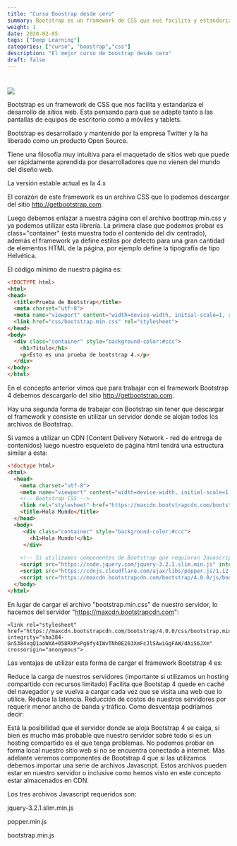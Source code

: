 ```yaml
---
title: "Curso Boostrap desde cero"
summary: Bootstrap es un framework de CSS que nos facilita y estandariza el desarrollo de sitios web.
weight: 1
date: 2020-02-05
tags: ["Deep Learning"]
categories: ["curso", "boostrap","css"]
description: "El mejor curso de boostrap desde cero"
draft: false
--- 
```

# 
![](https://www.diariodeunprogramador.net/wp-content/uploads/2018/08/bootstrap.jpg)

Bootstrap es un framework de CSS que nos facilita y estandariza el desarrollo de sitios web.
Esta pensando para que se adapte tanto a las pantallas de equipos de escritorio como a móviles y tablets.

Bootstrap es desarrollado y mantenido por la empresa Twitter y la ha liberado como un producto Open Source.

Tiene una filosofía muy intuitiva para el maquetado de sitios web que puede ser rápidamente aprendida por desarrolladores que no vienen del mundo del diseño web.

La versión estable actual es la 4.x

El corazón de este framework es un archivo CSS que lo podemos descargar del sitio http://getbootstrap.com.

Luego debemos enlazar a nuestra página con el archivo boottrap.min.css y ya podemos utilizar esta librería.
La primera clase que podemos probar es class="container" (esta muestra todo el contenido del div centrado), además el framework ya define estilos por defecto para una gran cantidad de elementos HTML de la página, por ejemplo define la tipografía de tipo Helvética.

El código mínimo de nuestra página es:
 
```html
<!DOCTYPE html> 
<html> 
<head> 
  <title>Prueba de Bootstrap</title> 
  <meta charset="utf-8">
  <meta name="viewport" content="width=device-width, initial-scale=1, shrink-to-fit=no">
  <link href="css/bootstrap.min.css" rel="stylesheet"> 
</head> 
<body> 
  <div class="container" style="background-color:#ccc">
    <h1>Titulo</h1> 
    <p>Esto es una prueba de bootstrap 4.</p>
  </div> 
</body> 
</html> 
```
En el concepto anterior vimos que para trabajar con el framework Bootstrap 4 debemos descargarlo del sitio http://getbootstrap.com.

Hay una segunda forma de trabajar con Bootstrap sin tener que descargar el framework y consiste en utilizar un servidor donde se alojan todos los archivos de Bootstrap.

Si vamos a utilizar un CDN (Content Delivery Network - red de entrega de contenidos) luego nuestro esqueleto de página html tendrá una estructura similar a esta:
```html
<!doctype html>
<html>
  <head>
    <meta charset="utf-8">
    <meta name="viewport" content="width=device-width, initial-scale=1, shrink-to-fit=no">
    <!-- Bootstrap CSS -->
    <link rel="stylesheet" href="https://maxcdn.bootstrapcdn.com/bootstrap/4.0.0/css/bootstrap.min.css" integrity="sha384-Gn5384xqQ1aoWXA+058RXPxPg6fy4IWvTNh0E263XmFcJlSAwiGgFAW/dAiS6JXm" crossorigin="anonymous">
    <title>Hola Mundo</title>
  </head>
  <body>
     <div class="container" style="background-color:#ccc"> 
       <h1>Hola Mundo!</h1>
     </div>
     
    <!-- Si utilizamos componentes de Bootstrap que requieran Javascript agregar estos tres archivos -->
    <script src="https://code.jquery.com/jquery-3.2.1.slim.min.js" integrity="sha384-KJ3o2DKtIkvYIK3UENzmM7KCkRr/rE9/Qpg6aAZGJwFDMVNA/GpGFF93hXpG5KkN" crossorigin="anonymous"></script>
    <script src="https://cdnjs.cloudflare.com/ajax/libs/popper.js/1.12.9/umd/popper.min.js" integrity="sha384-ApNbgh9B+Y1QKtv3Rn7W3mgPxhU9K/ScQsAP7hUibX39j7fakFPskvXusvfa0b4Q" crossorigin="anonymous"></script>
    <script src="https://maxcdn.bootstrapcdn.com/bootstrap/4.0.0/js/bootstrap.min.js" integrity="sha384-JZR6Spejh4U02d8jOt6vLEHfe/JQGiRRSQQxSfFWpi1MquVdAyjUar5+76PVCmYl" crossorigin="anonymous"></script>
  </body>
</html>
```
En lugar de cargar el archivo "bootstrap.min.css" de nuestro servidor, lo hacemos del servidor "https://maxcdn.bootstrapcdn.com":

    <link rel="stylesheet" href="https://maxcdn.bootstrapcdn.com/bootstrap/4.0.0/css/bootstrap.min.css"
    integrity="sha384-Gn5384xqQ1aoWXA+058RXPxPg6fy4IWvTNh0E263XmFcJlSAwiGgFAW/dAiS6JXm" crossorigin="anonymous">
Las ventajas de utilizar esta forma de cargar el framework Bootstrap 4 es:

Reduce la carga de nuestros servidores (importante si utilizamos un hosting compartido con recursos limitado)
Facilita que Bootstap 4 quede en caché del navegador y se vuelva a cargar cada vez que se visita una web que lo utilice.
Reduce la latencia.
Reducción de costos de nuestros servidores por requerir menor ancho de banda y tráfico.
Como desventaja podríamos decir:

Está la posibilidad que el servidor donde se aloja Bootstrap 4 se caiga, si bien es mucho más probable que nuestro servidor sobre todo si es un hosting compartido es el que tenga problemas.
No podemos probar en forma local nuestro sitio web si no se encuentra conectado a internet.
Más adelante veremos componentes de Bootstrap 4 que si las utilizamos debemos importar una serie de archivos Javascript. Estos archivos pueden estar en nuestro servidor o inclusive como hemos visto en este concepto estar almacenados en CDN.

Los tres archivos Javascript requeridos son:

jquery-3.2.1.slim.min.js

popper.min.js

bootstrap.min.js